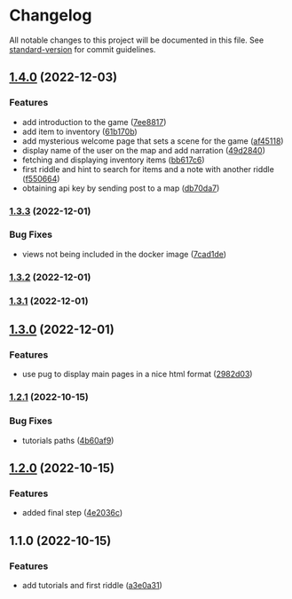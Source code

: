 # Changelog

All notable changes to this project will be documented in this file. See [standard-version](https://github.com/conventional-changelog/standard-version) for commit guidelines.

## [1.4.0](https://github.com/API-game/chapter-1/compare/v1.3.3...v1.4.0) (2022-12-03)


### Features

* add introduction to the game ([7ee8817](https://github.com/API-game/chapter-1/commit/7ee8817cccc8fc2655f3c4262772563e2123b61f))
* add item to inventory ([61b170b](https://github.com/API-game/chapter-1/commit/61b170b750757097c578e928a4f22b710e3fab60))
* add mysterious welcome page that sets a scene for the game ([af45118](https://github.com/API-game/chapter-1/commit/af451188ae8c0496f0db0e9e090faffb240305a6))
* display name of the user on the map and add narration ([49d2840](https://github.com/API-game/chapter-1/commit/49d2840dd51f8b4e91e88eddded476901585a4d7))
* fetching and displaying inventory items ([bb617c6](https://github.com/API-game/chapter-1/commit/bb617c691dc911c38be73809bbe5b195d3fcd6a4))
* first riddle and hint to search for items and a note with another riddle ([f550664](https://github.com/API-game/chapter-1/commit/f550664ae691592e7dac1d50a57ce9d4ae3fdcc1))
* obtaining api key by sending post to a map ([db70da7](https://github.com/API-game/chapter-1/commit/db70da721a469a392c909e694024cfce005a8464))

### [1.3.3](https://github.com/API-game/chapter-1/compare/v1.3.2...v1.3.3) (2022-12-01)


### Bug Fixes

* views not being included in the docker image ([7cad1de](https://github.com/API-game/chapter-1/commit/7cad1ded5ec319df2807a69f36a6d53a5b5e6efd))

### [1.3.2](https://github.com/API-game/chapter-1/compare/v1.3.1...v1.3.2) (2022-12-01)

### [1.3.1](https://github.com/API-game/chapter-1/compare/v1.3.0...v1.3.1) (2022-12-01)

## [1.3.0](https://github.com/API-game/chapter-1/compare/v1.2.1...v1.3.0) (2022-12-01)


### Features

* use pug to display main pages in a nice html format ([2982d03](https://github.com/API-game/chapter-1/commit/2982d03ef7f5e07a979df91c9fa082e13169d878))

### [1.2.1](https://github.com/API-game/chapter-1/compare/v1.2.0...v1.2.1) (2022-10-15)


### Bug Fixes

* tutorials paths ([4b60af9](https://github.com/API-game/chapter-1/commit/4b60af9031f6d3517ef4924ce24ae3ee14830e49))

## [1.2.0](https://github.com/API-game/chapter-1/compare/v1.1.0...v1.2.0) (2022-10-15)


### Features

* added final step ([4e2036c](https://github.com/API-game/chapter-1/commit/4e2036cb996a9ee294aa15c250d8eafe5d5eff15))

## 1.1.0 (2022-10-15)


### Features

* add tutorials and first riddle ([a3e0a31](https://github.com/API-game/chapter-1/commit/a3e0a31da16b0402b572f13902abcb198a06b1e4))
